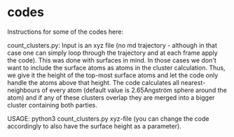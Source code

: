 # codes
Instructions for some of the codes here:

count_clusters.py: Input is an xyz file (no md trajectory - although in that case one can simply loop through the trajectory and at each frame apply the code). This was done with surfaces in mind. In those cases we don't want to include the surface atoms as atoms in the cluster calculation. Thus, we give it the height of the top-most surface atoms and let the code only handle the atoms above that height. The code calculates all nearest-neighbours of every atom (default value is 2.65Angström sphere around the atom) and if any of these clusters overlap they are merged into a bigger cluster containing both parties.

USAGE: python3 count_clusters.py xyz-file (you can change the code accordingly to also have the surface height as a parameter).
